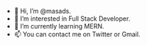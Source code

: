 - 👋 Hi, I’m @masads.
- 👀 I’m interested in Full Stack Developer.
- 🌱 I’m currently learning MERN.
- 📫 You can contact me on Twitter or Gmail.


